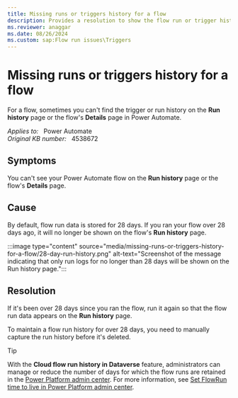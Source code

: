 ```yaml
---
title: Missing runs or triggers history for a flow
description: Provides a resolution to show the flow run or trigger history that's longer than 28 days.
ms.reviewer: anaggar
ms.date: 08/26/2024
ms.custom: sap:Flow run issues\Triggers
---
```

# Missing runs or triggers history for a flow

For a flow, sometimes you can't find the trigger or run history on the **Run history** page or the flow's **Details** page in Power Automate.

_Applies to:_ &nbsp; Power Automate  
_Original KB number:_ &nbsp; 4538672

## Symptoms

You can't see your Power Automate flow on the **Run history** page or the flow's **Details** page.

## Cause

By default, flow run data is stored for 28 days. If you ran your flow over 28 days ago, it will no longer be shown on the flow's **Run history** page.

:::image type="content" source="media/missing-runs-or-triggers-history-for-a-flow/28-day-run-history.png" alt-text="Screenshot of the message indicating that only run logs for no longer than 28 days will be shown on the Run history page.":::

## Resolution

If it's been over 28 days since you ran the flow, run it again so that the flow run data appears on the **Run history** page.

To maintain a flow run history for over 28 days, you need to manually capture the run history before it's deleted.

> [!TIP]
> With the **Cloud flow run history in Dataverse** feature, administrators can manage or reduce the number of days for which the flow runs are retained in the [Power Platform admin center](https://admin.powerplatform.microsoft.com). For more information, see [Set FlowRun time to live in Power Platform admin center](/power-automate/dataverse/cloud-flow-run-metadata#set-flowrun-time-to-live-in-power-platform-admin-center).
